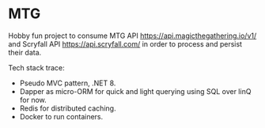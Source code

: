 # MTG
 Hobby fun project to consume MTG API https://api.magicthegathering.io/v1/ and Scryfall API https://api.scryfall.com/ in order to process and persist their data. 

 Tech stack trace:

- Pseudo MVC pattern, .NET 8.
- Dapper as micro-ORM for quick and light querying using SQL over linQ for now.
- Redis for distributed caching.
- Docker to run containers.
